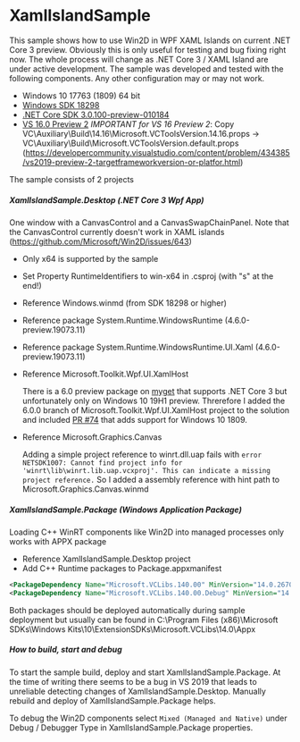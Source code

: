 # XamlIslandSample

This sample shows how to use Win2D in WPF XAML Islands on current .NET Core 3 preview. Obviously this is only useful for testing and bug fixing right now. The whole process will change as .NET Core 3 / XAML Island are under active development.
The sample was developed and tested with the following components. Any other configuration may or may not work.

- Windows 10 17763 (1809) 64 bit
- [Windows SDK 18298](https://go.microsoft.com/fwlink/?prd=11966&pver=1.0&plcid=0x409&clcid=0x409&ar=Flight&sar=Sdsurl&o1=18298)
- [.NET Core SDK 3.0.100-preview-010184](https://dotnet.microsoft.com/download/thank-you/dotnet-sdk-3.0.100-preview2-windows-x64-installer)
- [VS 16.0 Preview 2](https://visualstudio.microsoft.com/thank-you-downloading-visual-studio/?sku=enterprise&ch=pre&rel=16)
	*IMPORTANT for VS 16 Preview 2*: Copy VC\Auxiliary\Build\14.16\Microsoft.VCToolsVersion.14.16.props -> VC\Auxiliary\Build\Microsoft.VCToolsVersion.default.props (https://developercommunity.visualstudio.com/content/problem/434385/vs2019-preview-2-targetframeworkversion-or-platfor.html) 

The sample consists of 2 projects

##### XamlIslandSample.Desktop (.NET Core 3 Wpf App)
One window with a CanvasControl and a CanvasSwapChainPanel. Note that the CanvasControl currently doesn't work in XAML islands (https://github.com/Microsoft/Win2D/issues/643)
- Only x64 is supported by the sample
- Set Property RuntimeIdentifiers to win-x64 in .csproj (with "s" at the end!)
- Reference Windows.winmd (from SDK 18298 or higher)
- Reference package System.Runtime.WindowsRuntime (4.6.0-preview.19073.11)
- Reference package System.Runtime.WindowsRuntime.UI.Xaml (4.6.0-preview.19073.11)
- Reference Microsoft.Toolkit.Wpf.UI.XamlHost

	There is a 6.0 preview package on [myget](https://dotnet.myget.org/gallery/uwpcommunitytoolkit) that supports .NET Core 3 but unfortunately only on Windows 10 19H1 preview. Threrefore I added the 6.0.0 branch of Microsoft.Toolkit.Wpf.UI.XamlHost project to the solution and included [PR #74](https://github.com/windows-toolkit/Microsoft.Toolkit.Win32/pull/74) that adds support for Windows 10 1809.
- Reference Microsoft.Graphics.Canvas

	Adding a simple project reference to winrt.dll.uap fails with `error NETSDK1007: Cannot find project info for 'winrt\lib\winrt.lib.uap.vcxproj'. This can indicate a missing project reference.` So I added a assembly reference with hint path to Microsoft.Graphics.Canvas.winmd

##### XamlIslandSample.Package (Windows Application Package)
Loading C++ WinRT components like Win2D into managed processes only works with APPX package
- Reference XamlIslandSample.Desktop project
- Add C++ Runtime packages to Package.appxmanifest

```xml
<PackageDependency Name="Microsoft.VCLibs.140.00" MinVersion="14.0.26706.0" Publisher="CN=Microsoft Corporation, O=Microsoft Corporation, L=Redmond, S=Washington, C=US" />
<PackageDependency Name="Microsoft.VCLibs.140.00.Debug" MinVersion="14.0.27305.0" Publisher="CN=Microsoft Corporation, O=Microsoft Corporation, L=Redmond, S=Washington, C=US" />
```
Both packages should be deployed automatically during sample deployment but usually can be found in C:\Program Files (x86)\Microsoft SDKs\Windows Kits\10\ExtensionSDKs\Microsoft.VCLibs\14.0\Appx

##### How to build, start and debug

To start the sample build, deploy and start XamlIslandSample.Package. At the time of writing there seems to be a bug in VS 2019 that leads to unreliable detecting changes of XamlIslandSample.Desktop. Manually rebuild and deploy of XamlIslandSample.Package helps.

To debug the Win2D components select `Mixed (Managed and Native)` under Debug / Debugger Type in XamlIslandSample.Package properties.